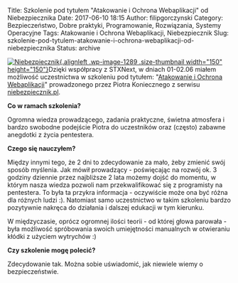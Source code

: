 Title: Szkolenie pod tytułem "Atakowanie i Ochrona Webaplikacji" od Niebezpiecznika
Date: 2017-06-10 18:15
Author: filipgorczynski
Category: Bezpieczeństwo, Dobre praktyki, Programowanie, Rozwiązania, Systemy Operacyjne
Tags: Atakowanie i Ochrona Webaplikacji, Niebezpiecznik
Slug: szkolenie-pod-tytulem-atakowanie-i-ochrona-webaplikacji-od-niebezpiecznika
Status: archive

[![Niebezpiecznik](https://filipgorczynski.files.wordpress.com/2017/06/3-niebezpiecznik-logo-on-white-252x250.png?w=150){.alignleft .wp-image-1289 .size-thumbnail width="150" height="150"}](https://filipgorczynski.files.wordpress.com/2017/06/3-niebezpiecznik-logo-on-white-252x250.png)Dzięki współpracy z STXNext, w dniach 01-02.06 miałem możliwość uczestnictwa w szkoleniu pod tytułem: "[Atakowanie i Ochrona Webaplikacji](https://niebezpiecznik.pl/szkolenia/atakowanie-ochrona-www/?st)" prowadzonego przez Piotra Koniecznego z serwisu [niebezpiecznik.pl](https://niebezpiecznik.pl/).

**Co w ramach szkolenia?**

Ogromna wiedza prowadzącego, zadania praktyczne, świetna atmosfera i bardzo swobodne podejście Piotra do uczestników oraz (często) zabawne anegdotki z życia pentestera.

**Czego się nauczyłem?**

Między innymi tego, że 2 dni to zdecydowanie za mało, żeby zmienić swój sposób myślenia. Jak mówił prowadzący - poświęcając na rozwój ok. 3 godziny dziennie przez najbliższe 2 lata możemy dojść do momentu, w którym nasza wiedza pozwoli nam przekwalifikować się z programisty na pentestera. To była ta przykra informacja - oczywiście może ona być różna dla różnych ludzi :). Natomiast samo uczestnictwo w takim szkoleniu bardzo pozytywnie nakręca do działania i dalszej edukacji w tym kierunku.

W międzyczasie, oprócz ogromnej ilości teorii - od której głowa parowała - była możliwość spróbowania swoich umiejętności manualnych w otwieraniu kłódki z użyciem wytrychów :)

**Czy szkolenie mogę polecić?**

Zdecydowanie tak. Można sobie uświadomić, jak niewiele wiemy o bezpieczeństwie.
